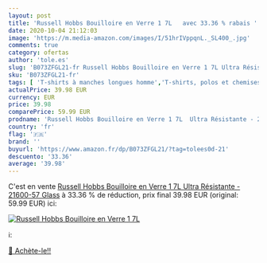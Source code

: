 ```yaml
---
layout: post
title: 'Russell Hobbs Bouilloire en Verre 1 7L   avec 33.36 % rabais '
date: 2020-10-04 21:12:03
image: 'https://m.media-amazon.com/images/I/51hrIVppqnL._SL400_.jpg'
comments: true
category: ofertas
author: 'tole.es'
slug: 'B073ZFGL21-fr Russell Hobbs Bouilloire en Verre 1 7L Ultra Résistante -...'
sku: 'B073ZFGL21-fr'
tags: [ 'T-shirts à manches longues homme','T-shirts, polos et chemises homme','Vêtements','Vêtements homme', ]
actualPrice: 39.98 EUR
currency: EUR
price: 39.98
comparePrice: 59.99 EUR
prodname: 'Russell Hobbs Bouilloire en Verre 1 7L  Ultra Résistante - 21600-57 Glass'
country: 'fr'
flag: '🇫🇷'
brand: ''
buyurl: 'https://www.amazon.fr/dp/B073ZFGL21/?tag=tolees0d-21'
descuento: '33.36'
average: '39.98'
---
```


C'est en vente [Russell Hobbs Bouilloire en Verre 1 7L  Ultra Résistante - 21600-57 Glass](https://www.amazon.fr/dp/B073ZFGL21/?tag=tolees0d-21)  à  33.36 % de réduction, prix final  39.98 EUR (original: 59.99 EUR) ici:

[![Russell Hobbs Bouilloire en Verre 1 7L  ](https://m.media-amazon.com/images/I/51hrIVppqnL._SL400_.jpg)](https://www.amazon.fr/dp/B073ZFGL21/?tag=tolees0d-21)

ℹ️:


[🛒 Achète-le!!](https://www.amazon.fr/dp/B073ZFGL21/?tag=tolees0d-21)
